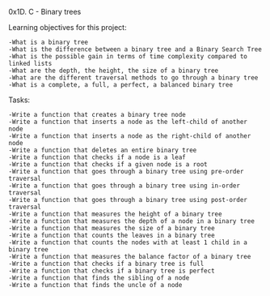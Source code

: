 0x1D. C - Binary trees

Learning objectives for this project:

	-What is a binary tree
	-What is the difference between a binary tree and a Binary Search Tree
	-What is the possible gain in terms of time complexity compared to linked lists
	-What are the depth, the height, the size of a binary tree
	-What are the different traversal methods to go through a binary tree
	-What is a complete, a full, a perfect, a balanced binary tree

Tasks:

	-Write a function that creates a binary tree node
	-Write a function that inserts a node as the left-child of another node
	-Write a function that inserts a node as the right-child of another node
	-Write a function that deletes an entire binary tree
	-Write a function that checks if a node is a leaf
	-Write a function that checks if a given node is a root
	-Write a function that goes through a binary tree using pre-order traversal
	-Write a function that goes through a binary tree using in-order traversal
	-Write a function that goes through a binary tree using post-order traversal
	-Write a function that measures the height of a binary tree
	-Write a function that measures the depth of a node in a binary tree
	-Write a function that measures the size of a binary tree
	-Write a function that counts the leaves in a binary tree
	-Write a function that counts the nodes with at least 1 child in a binary tree
	-Write a function that measures the balance factor of a binary tree
	-Write a function that checks if a binary tree is full
	-Write a function that checks if a binary tree is perfect
	-Write a function that finds the sibling of a node
	-Write a function that finds the uncle of a node
